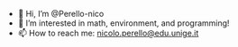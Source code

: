 - 👋 Hi, I’m @Perello-nico
- 👀 I’m interested in math, environment, and programming!
- 📫 How to reach me: nicolo.perello@edu.unige.it

<!---
Perello-nico/Perello-nico is a ✨ special ✨ repository because its `README.md` (this file) appears on your GitHub profile.
You can click the Preview link to take a look at your changes.
--->
